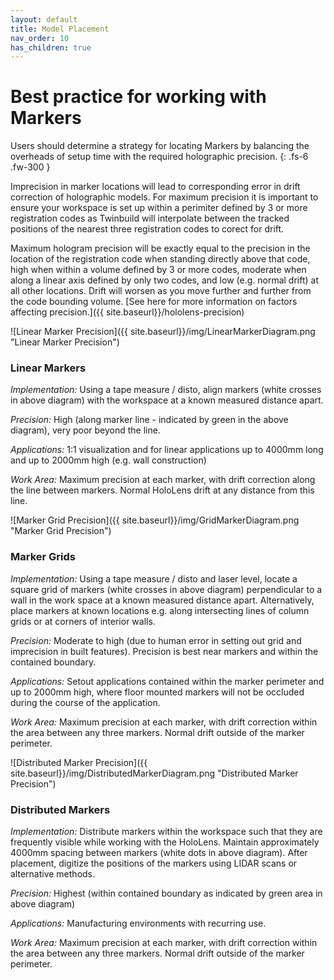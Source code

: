 ```yaml
---
layout: default
title: Model Placement
nav_order: 10
has_children: true
---
```


# Best practice for working with Markers

Users should determine a strategy for locating Markers by balancing the overheads of setup time with the required holographic precision.
{: .fs-6 .fw-300 }

Imprecision in marker locations will lead to corresponding error in drift correction of holographic models. For maximum precision it is important to ensure your workspace is set up within a perimiter defined by 3 or more registration codes as Twinbuild will interpolate between the tracked positions of the nearest three registration codes to corect for drift.

Maximum hologram precision will be exactly equal to the precision in the location of the registration code when standing directly above that code, high when within a volume defined by 3 or more codes, moderate when along a linear axis defined by only two codes, and low (e.g. normal drift) at all other locations. Drift will worsen as you move further and further from the code bounding volume. [See here for more information on factors affecting precision.]({{ site.baseurl}}/hololens-precision)

![Linear Marker Precision]({{ site.baseurl}}/img/LinearMarkerDiagram.png "Linear Marker Precision")

### Linear Markers

_Implementation:_ Using a tape measure / disto, align markers (white crosses in above diagram) with the workspace at a known measured distance apart.

_Precision:_ High (along marker line - indicated by green in the above diagram), very poor beyond the line.

_Applications:_ 1:1 visualization and for linear applications up to 4000mm long and up to 2000mm high (e.g. wall construction)

_Work Area:_ Maximum precision at each marker, with drift correction along the line between markers. Normal HoloLens drift at any distance from this line.

![Marker Grid Precision]({{ site.baseurl}}/img/GridMarkerDiagram.png "Marker Grid Precision")

### Marker Grids

_Implementation:_ Using a tape measure / disto and laser level, locate a square grid of markers (white crosses in above diagram) perpendicular to a wall in the work space at a known measured distance apart. Alternatively, place markers at known locations e.g. along intersecting lines of column grids or at corners of interior walls.

_Precision:_ Moderate to high (due to human error in setting out grid and imprecision in built features). Precision is best near markers and within the contained boundary.

_Applications:_ Setout applications contained within the marker perimeter and up to 2000mm high, where floor mounted markers will not be occluded during the course of the application.

_Work Area:_ Maximum precision at each marker, with drift correction within the area between any three markers. Normal drift outside of the marker perimeter.

![Distributed Marker Precision]({{ site.baseurl}}/img/DistributedMarkerDiagram.png "Distributed Marker Precision")

### Distributed Markers

_Implementation:_ Distribute markers within the workspace such that they are frequently visible while working with the HoloLens. Maintain approximately 4000mm spacing between markers (white dots in above diagram). After placement, digitize the positions of the markers using LIDAR scans or alternative methods.

_Precision:_ Highest (within contained boundary as indicated by green area in above diagram)

_Applications:_ Manufacturing environments with recurring use.

_Work Area:_ Maximum precision at each marker, with drift correction within the area between any three markers. Normal drift outside of the marker perimeter.
